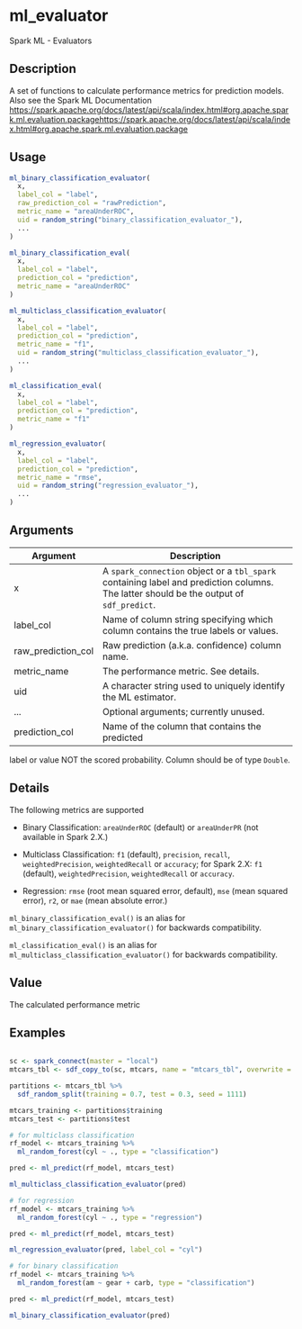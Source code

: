 # ml_evaluator


Spark ML - Evaluators




## Description

A set of functions to calculate performance metrics for prediction models. Also see the Spark ML Documentation https://spark.apache.org/docs/latest/api/scala/index.html#org.apache.spark.ml.evaluation.packagehttps://spark.apache.org/docs/latest/api/scala/index.html#org.apache.spark.ml.evaluation.package





## Usage
```r
ml_binary_classification_evaluator(
  x,
  label_col = "label",
  raw_prediction_col = "rawPrediction",
  metric_name = "areaUnderROC",
  uid = random_string("binary_classification_evaluator_"),
  ...
)

ml_binary_classification_eval(
  x,
  label_col = "label",
  prediction_col = "prediction",
  metric_name = "areaUnderROC"
)

ml_multiclass_classification_evaluator(
  x,
  label_col = "label",
  prediction_col = "prediction",
  metric_name = "f1",
  uid = random_string("multiclass_classification_evaluator_"),
  ...
)

ml_classification_eval(
  x,
  label_col = "label",
  prediction_col = "prediction",
  metric_name = "f1"
)

ml_regression_evaluator(
  x,
  label_col = "label",
  prediction_col = "prediction",
  metric_name = "rmse",
  uid = random_string("regression_evaluator_"),
  ...
)
```




## Arguments


Argument      |Description
------------- |----------------
x | A ``spark_connection`` object or a ``tbl_spark`` containing label and prediction columns. The latter should be the output of `sdf_predict`.
label_col | Name of column string specifying which column contains the true labels or values.
raw_prediction_col | Raw prediction (a.k.a. confidence) column name.
metric_name | The performance metric. See details.
uid | A character string used to uniquely identify the ML estimator.
... | Optional arguments; currently unused.
prediction_col | Name of the column that contains the predicted
label or value NOT the scored probability. Column should be of type
``Double``.




## Details

The following metrics are supported
  
   
*  Binary Classification: `areaUnderROC` (default) or `areaUnderPR` (not available in Spark 2.X.)
   
*  Multiclass Classification: `f1` (default), `precision`, `recall`, `weightedPrecision`, `weightedRecall` or `accuracy`; for Spark 2.X: `f1` (default), `weightedPrecision`, `weightedRecall` or `accuracy`.
   
*  Regression: `rmse` (root mean squared error, default),
   `mse` (mean squared error), `r2`, or `mae` (mean absolute error.)
  

``ml_binary_classification_eval()`` is an alias for ``ml_binary_classification_evaluator()`` for backwards compatibility.

``ml_classification_eval()`` is an alias for ``ml_multiclass_classification_evaluator()`` for backwards compatibility.





## Value

The calculated performance metric





## Examples

```r

sc <- spark_connect(master = "local")
mtcars_tbl <- sdf_copy_to(sc, mtcars, name = "mtcars_tbl", overwrite = TRUE)

partitions <- mtcars_tbl %>%
  sdf_random_split(training = 0.7, test = 0.3, seed = 1111)

mtcars_training <- partitions$training
mtcars_test <- partitions$test

# for multiclass classification
rf_model <- mtcars_training %>%
  ml_random_forest(cyl ~ ., type = "classification")

pred <- ml_predict(rf_model, mtcars_test)

ml_multiclass_classification_evaluator(pred)

# for regression
rf_model <- mtcars_training %>%
  ml_random_forest(cyl ~ ., type = "regression")

pred <- ml_predict(rf_model, mtcars_test)

ml_regression_evaluator(pred, label_col = "cyl")

# for binary classification
rf_model <- mtcars_training %>%
  ml_random_forest(am ~ gear + carb, type = "classification")

pred <- ml_predict(rf_model, mtcars_test)

ml_binary_classification_evaluator(pred)

```





